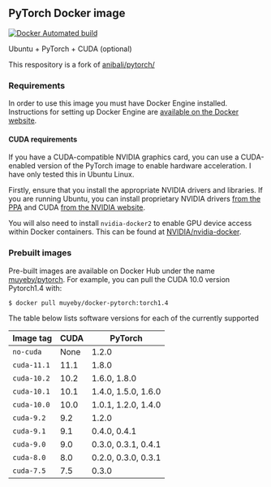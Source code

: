 ## PyTorch Docker image

[![Docker Automated build](https://img.shields.io/docker/automated/anibali/pytorch.svg)](https://hub.docker.com/r/muyeby/docker-pytorch)

Ubuntu + PyTorch + CUDA (optional)

This respository is a fork of [anibali/pytorch/](https://github.com/anibali/docker-pytorch.git)

### Requirements

In order to use this image you must have Docker Engine installed. Instructions
for setting up Docker Engine are
[available on the Docker website](https://docs.docker.com/engine/installation/).

#### CUDA requirements

If you have a CUDA-compatible NVIDIA graphics card, you can use a CUDA-enabled
version of the PyTorch image to enable hardware acceleration. I have only
tested this in Ubuntu Linux.

Firstly, ensure that you install the appropriate NVIDIA drivers and libraries.
If you are running Ubuntu, you can install proprietary NVIDIA drivers
[from the PPA](https://launchpad.net/~graphics-drivers/+archive/ubuntu/ppa)
and CUDA [from the NVIDIA website](https://developer.nvidia.com/cuda-downloads).

You will also need to install `nvidia-docker2` to enable GPU device access
within Docker containers. This can be found at
[NVIDIA/nvidia-docker](https://github.com/NVIDIA/nvidia-docker).


### Prebuilt images

Pre-built images are available on Docker Hub under the name
[muyeby/pytorch](https://hub.docker.com/r/muyeby/pytorch/). For example,
you can pull the CUDA 10.0 version Pytorch1.4 with:

```bash
$ docker pull muyeby/docker-pytorch:torch1.4
```

The table below lists software versions for each of the currently supported

| Image tag   | CUDA  | PyTorch |
|-------------|-------|---------|
| `no-cuda`   | None  | 1.2.0   |
| `cuda-11.1` | 11.1  | 1.8.0   |
| `cuda-10.2` | 10.2  | 1.6.0, 1.8.0 |
| `cuda-10.1` | 10.1  | 1.4.0, 1.5.0, 1.6.0 |
| `cuda-10.0` | 10.0  | 1.0.1, 1.2.0, 1.4.0 |
| `cuda-9.2`  | 9.2   | 1.2.0   |
| `cuda-9.1`  | 9.1   | 0.4.0, 0.4.1 |
| `cuda-9.0`  | 9.0   | 0.3.0, 0.3.1, 0.4.1 |
| `cuda-8.0`  | 8.0   | 0.2.0, 0.3.0, 0.3.1 |
| `cuda-7.5`  | 7.5   | 0.3.0   |


